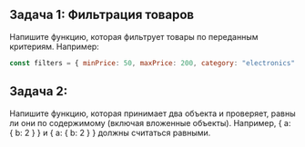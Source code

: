 ## Задача 1: Фильтрация товаров

Напишите функцию, которая фильтрует товары по переданным критериям. Например:

```javascript
const filters = { minPrice: 50, maxPrice: 200, category: "electronics" };
```

## Задача 2:

Напишите функцию, которая принимает два объекта и проверяет, равны ли они по содержимому (включая вложенные объекты). Например, { a: { b: 2 } } и { a: { b: 2 } } должны считаться равными.
